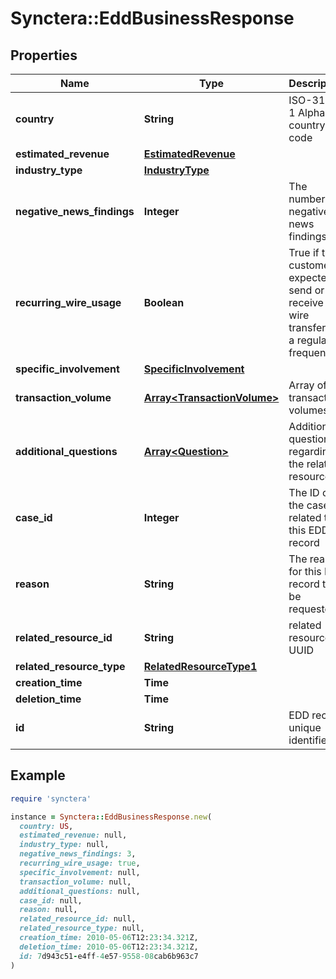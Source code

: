 # Synctera::EddBusinessResponse

## Properties

| Name | Type | Description | Notes |
| ---- | ---- | ----------- | ----- |
| **country** | **String** | ISO-3166-1 Alpha-2 country code | [optional] |
| **estimated_revenue** | [**EstimatedRevenue**](EstimatedRevenue.md) |  | [optional] |
| **industry_type** | [**IndustryType**](IndustryType.md) |  | [optional] |
| **negative_news_findings** | **Integer** | The number of negative news findings. | [optional] |
| **recurring_wire_usage** | **Boolean** | True if the customer is expected to send or receive wire transfers at a regular frequency. | [optional] |
| **specific_involvement** | [**SpecificInvolvement**](SpecificInvolvement.md) |  | [optional] |
| **transaction_volume** | [**Array&lt;TransactionVolume&gt;**](TransactionVolume.md) | Array of transaction volumes. | [optional] |
| **additional_questions** | [**Array&lt;Question&gt;**](Question.md) | Additional questions regarding the related resource | [optional] |
| **case_id** | **Integer** | The ID of the case related to this EDD record | [optional] |
| **reason** | **String** | The reason for this EDD record to be requested |  |
| **related_resource_id** | **String** | related resource UUID |  |
| **related_resource_type** | [**RelatedResourceType1**](RelatedResourceType1.md) |  |  |
| **creation_time** | **Time** |  | [readonly] |
| **deletion_time** | **Time** |  | [readonly] |
| **id** | **String** | EDD record unique identifier | [readonly] |

## Example

```ruby
require 'synctera'

instance = Synctera::EddBusinessResponse.new(
  country: US,
  estimated_revenue: null,
  industry_type: null,
  negative_news_findings: 3,
  recurring_wire_usage: true,
  specific_involvement: null,
  transaction_volume: null,
  additional_questions: null,
  case_id: null,
  reason: null,
  related_resource_id: null,
  related_resource_type: null,
  creation_time: 2010-05-06T12:23:34.321Z,
  deletion_time: 2010-05-06T12:23:34.321Z,
  id: 7d943c51-e4ff-4e57-9558-08cab6b963c7
)
```

